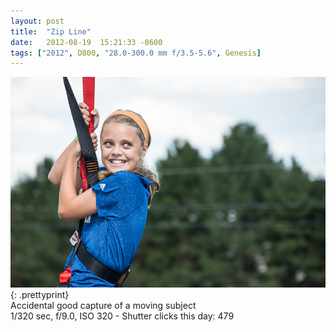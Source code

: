 ```yaml
---
layout: post
title:  "Zip Line"
date:   2012-08-19  15:21:33 -0600
tags: ["2012", D800, "28.0-300.0 mm f/3.5-5.6", Genesis]
---
```

![:title](/images/2012/2012_0819_dsc_9943.jpg)
{: .prettyprint}  
Accidental good capture of a moving subject  
1/320 sec, f/9.0, ISO 320 - Shutter clicks this day: 479